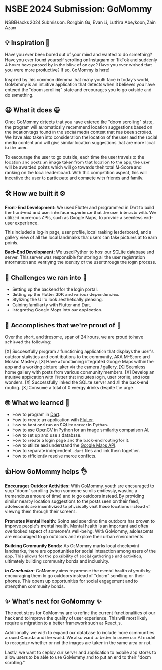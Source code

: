 # NSBE 2024 Submission: GoMommy
NSBEHacks 2024 Submission. Rongbin Gu, Evan Li, Luthira Abeykoon, Zain Azam

## 💡 Inspiration 🌟
Have you ever been bored out of your mind and wanted to do something? Have you ever found yourself scrolling on Instagram or TikTok and suddenly 4 hours have passed by in the blink of an eye? Have you ever wished that you were more productive? If so, GoMommy is here! 

Inspired by this common dilemma that many youth face in today's world, GoMommy is an intuitive application that detects when it believes you have entered the "doom scrolling" state and encourages you to go outside and do something.

## 😃 What it does 😃
Once GoMommy detects that you have entered the "doom scrolling" state, the program will automatically recommend location suggestions based on the location tags found in the social media content that has been scrolled. We have also taken into consideration the location of the user and the social media content and will give similar location suggestions that are more local to the user. 

To encourage the user to go outside, each time the user travels to the location and posts an image taken from that location to the app, the user will be awarded points which will go towards their total M-Score and ranking on the local leaderboard. With this competition aspect, this will incentive the user to participate and compete with friends and family.

## 🛠️ How we built it ⚙️
**Front-End Development:** We used Flutter and programmed in Dart to build the front-end and user interface experience that the user interacts with. We utilized numerous APIs, such as Google Maps, to provide a seemless end-user experience.

This included a log-in page, user profile, local ranking leaderboard, and a gallery view of all the local landmarks that users can take pictures at to earn points.

**Back-End Development:** We used Python to host our SQLite database and server. This server was responsible for storing all the user registration information and verifiying the identity of the user through the login process. 

## 🚧 Challenges we ran into 🚨
- Setting up the backend for the login portal.
- Setting up the Flutter SDK and various dependencies.
- Stylizing the UI to look aesthetically pleasing.
- Gaining familiarity with Flutter and Dart.
- Integrating Google Maps into our application.

## 🎉 Accomplishes that we're proud of 🎉
Over the short, and tiresome, span of 24 hours, we are proud to have achieved the following:

[X] Successfully program a functioning application that displays the user's outdoor statistics and contributions to the community, AKA M-Score and Mosiac Mastery.
[X] Have a functioning integrated Google Maps within the app and a working picture taker via the camera / gallery.
[X] Seemless home gallery with posts from various community members.
[X] Develop an intuitive application with Flutter that includes login, user profile, and local wonders.
[X] Successfully linked the SQLite server and all the back-end routing.
[X] Consume a total of 0 energy drinks despite the urge.

## 🤓 What we learned 🙌
- How to program in [Dart](https://dart.dev/).
- How to create an application with [Flutter](https://docs.flutter.dev/).
- How to host and run an SQLite server in Python.
- How to use [OpenCV](https://opencv.org/) in Python for an image similarity comparison AI.
- How to set up and use a database.
- How to create a login page and the back-end routing for it.
- How to utilize and understand the [Google Maps API](https://developers.google.com/maps/documentation).
- How to separate independent `.dart` files and link them together.
- How to efficiently resolve merge conflicts.

## 👍How GoMommy helps 👌
**Encourages Outdoor Activities:** With GoMommy, youth are encouraged to stop "doom" scrolling (when someone scrolls endlessly, wasting a tremendous amount of time) and to go outdoors instead. By providing similar nearby location suggestions to the posts seen on their feed, adolescents are incentivized to physically visit these locations instead of viewing them through their screens.

**Promotes Mental Health:** Going and spending time outdoors has proven to improve people's mental health. Mental health is an important and often overlooked aspect of someone's well-being. With GoMommy, adolescents are encouraged to go outdoors and explore their urban environments.

**Building Community Bonds:** As GoMommy marks local checkpoint landmarks, there are opportunities for social interaction among users of the app. This allows for the possibility of social gatherings and activities, ultimately building community bonds and inclusivity.

***In Conclusion:*** GoMommy aims to promote the mental health of youth by encouraging them to go outdoors instead of "doom" scrolling on their phones. This opens up opportunities for social engagement and to strengthen community bonds.

## ✨ What's next for GoMommy ✨
The next steps for GoMommy are to refine the current functionalities of our hack and to improve the quality of user experience. This will most likely require a migration to a better framework such as React.js.

Additionally, we wish to expand our database to include more communities around Canada and the world. We also want to better improve our AI model to recognize whether or not the images are taken in the same area or not.

Lastly, we want to deploy our server and application to mobile app stores to allow users to be able to use GoMommy and to put an end to their "doom scrolling."